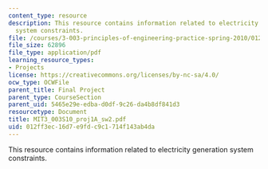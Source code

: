 ```yaml
---
content_type: resource
description: This resource contains information related to electricity generation
  system constraints.
file: /courses/3-003-principles-of-engineering-practice-spring-2010/012ff3ec16d7e9fdc9c1714f143ab4da_MIT3_003S10_proj1A_sw2.pdf
file_size: 62896
file_type: application/pdf
learning_resource_types:
- Projects
license: https://creativecommons.org/licenses/by-nc-sa/4.0/
ocw_type: OCWFile
parent_title: Final Project
parent_type: CourseSection
parent_uid: 5465e29e-edba-d0df-9c26-da4b8df841d3
resourcetype: Document
title: MIT3_003S10_proj1A_sw2.pdf
uid: 012ff3ec-16d7-e9fd-c9c1-714f143ab4da
---
```

This resource contains information related to electricity generation system constraints.